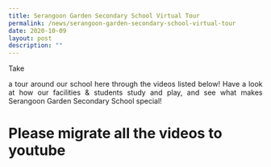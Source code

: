 ```yaml
---
title: Serangoon Garden Secondary School Virtual Tour
permalink: /news/serangoon-garden-secondary-school-virtual-tour
date: 2020-10-09
layout: post
description: ""
---
```

Take<p style="text-align: justify;">  a tour around our school here through the videos listed below! Have a look at how our facilities & students study and play, and see what makes Serangoon Garden Secondary School special! </p>

# Please migrate all the videos to youtube